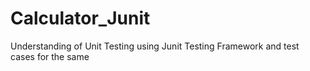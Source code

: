 # Calculator_Junit
Understanding of Unit Testing using Junit Testing Framework and test cases for the same
